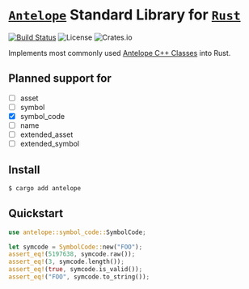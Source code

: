 # [`Antelope`](https://antelope.io/) Standard Library for [`Rust`](https://www.rust-lang.org/)

[![Build Status](https://github.com/pinax-network/antelope-rust/actions/workflows/test.yml/badge.svg)](https://github.com/pinax-network/antelope-rust/actions/workflows/test.yml)
![License](https://img.shields.io/github/license/pinax-network/antelope-rust)
![Crates.io](https://img.shields.io/crates/v/antelope)

Implements most commonly used [Antelope C++ Classes](https://github.com/AntelopeIO/cdt/tree/main/libraries/eosiolib/core/eosio) into Rust.

## Planned support for

- [ ] asset
- [ ] symbol
- [x] symbol_code
- [ ] name
- [ ] extended_asset
- [ ] extended_symbol

## Install

```bash
$ cargo add antelope
```

## Quickstart

```rust
use antelope::symbol_code::SymbolCode;

let symcode = SymbolCode::new("FOO");
assert_eq!(5197638, symcode.raw());
assert_eq!(3, symcode.length());
assert_eq!(true, symcode.is_valid());
assert_eq!("FOO", symcode.to_string());
```
